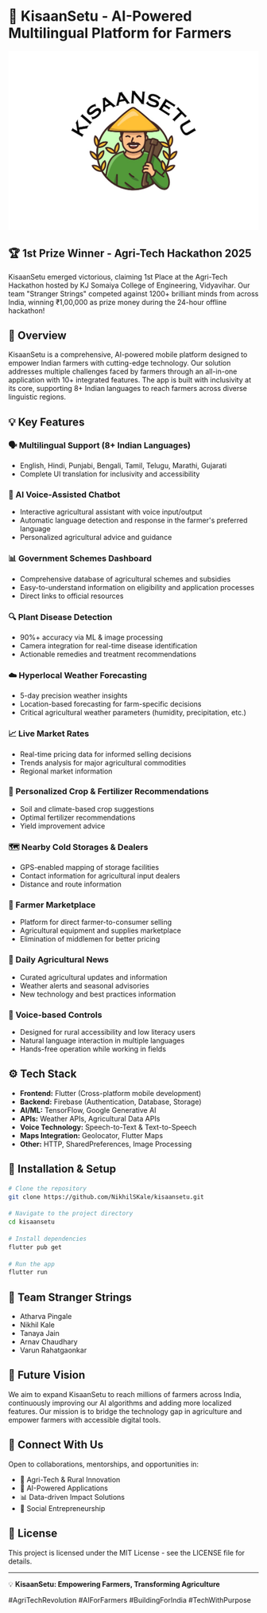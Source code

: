 # 🌾 KisaanSetu - AI-Powered Multilingual Platform for Farmers

![KisaanSetu Logo](kisaansetu/assets/logo.jpg)

## 🏆 1st Prize Winner - Agri-Tech Hackathon 2025
KisaanSetu emerged victorious, claiming 1st Place at the Agri-Tech Hackathon hosted by KJ Somaiya College of Engineering, Vidyavihar. Our team "Stranger Strings" competed against 1200+ brilliant minds from across India, winning ₹1,00,000 as prize money during the 24-hour offline hackathon!

## 🚀 Overview
KisaanSetu is a comprehensive, AI-powered mobile platform designed to empower Indian farmers with cutting-edge technology. Our solution addresses multiple challenges faced by farmers through an all-in-one application with 10+ integrated features. The app is built with inclusivity at its core, supporting 8+ Indian languages to reach farmers across diverse linguistic regions.

## 💡 Key Features

### 🗣️ Multilingual Support (8+ Indian Languages)
- English, Hindi, Punjabi, Bengali, Tamil, Telugu, Marathi, Gujarati
- Complete UI translation for inclusivity and accessibility

### 🤖 AI Voice-Assisted Chatbot
- Interactive agricultural assistant with voice input/output
- Automatic language detection and response in the farmer's preferred language
- Personalized agricultural advice and guidance

### 📊 Government Schemes Dashboard
- Comprehensive database of agricultural schemes and subsidies
- Easy-to-understand information on eligibility and application processes
- Direct links to official resources

### 🔍 Plant Disease Detection
- 90%+ accuracy via ML & image processing
- Camera integration for real-time disease identification
- Actionable remedies and treatment recommendations

### ☁️ Hyperlocal Weather Forecasting
- 5-day precision weather insights
- Location-based forecasting for farm-specific decisions
- Critical agricultural weather parameters (humidity, precipitation, etc.)

### 📈 Live Market Rates
- Real-time pricing data for informed selling decisions
- Trends analysis for major agricultural commodities
- Regional market information

### 🌱 Personalized Crop & Fertilizer Recommendations
- Soil and climate-based crop suggestions
- Optimal fertilizer recommendations
- Yield improvement advice

### 🗺️ Nearby Cold Storages & Dealers
- GPS-enabled mapping of storage facilities
- Contact information for agricultural input dealers
- Distance and route information

### 🛒 Farmer Marketplace
- Platform for direct farmer-to-consumer selling
- Agricultural equipment and supplies marketplace
- Elimination of middlemen for better pricing

### 📰 Daily Agricultural News
- Curated agricultural updates and information
- Weather alerts and seasonal advisories
- New technology and best practices information

### 🎤 Voice-based Controls
- Designed for rural accessibility and low literacy users
- Natural language interaction in multiple languages
- Hands-free operation while working in fields

## ⚙️ Tech Stack
- **Frontend:** Flutter (Cross-platform mobile development)
- **Backend:** Firebase (Authentication, Database, Storage)
- **AI/ML:** TensorFlow, Google Generative AI
- **APIs:** Weather APIs, Agricultural Data APIs
- **Voice Technology:** Speech-to-Text & Text-to-Speech
- **Maps Integration:** Geolocator, Flutter Maps
- **Other:** HTTP, SharedPreferences, Image Processing

## 🔧 Installation & Setup

```bash
# Clone the repository
git clone https://github.com/NikhilSKale/kisaansetu.git

# Navigate to the project directory
cd kisaansetu

# Install dependencies
flutter pub get

# Run the app
flutter run
```

## 👥 Team Stranger Strings
- Atharva Pingale
- Nikhil Kale
- Tanaya Jain
- Arnav Chaudhary
- Varun Rahatgaonkar

## 🌟 Future Vision
We aim to expand KisaanSetu to reach millions of farmers across India, continuously improving our AI algorithms and adding more localized features. Our mission is to bridge the technology gap in agriculture and empower farmers with accessible digital tools.

## 🔗 Connect With Us
Open to collaborations, mentorships, and opportunities in:
- 🌱 Agri-Tech & Rural Innovation
- 📱 AI-Powered Applications
- 📊 Data-driven Impact Solutions
- 🤝 Social Entrepreneurship

## 📝 License
This project is licensed under the MIT License - see the LICENSE file for details.

---

💡 **KisaanSetu: Empowering Farmers, Transforming Agriculture**

#AgriTechRevolution #AIForFarmers #BuildingForIndia #TechWithPurpose
